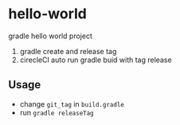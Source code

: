 # hello-world
gradle hello world project

1. gradle create and release tag
2. cirecleCI auto run gradle buid with tag release

## Usage
- change `git_tag` in `build.gradle`
- run `gradle releaseTag`
